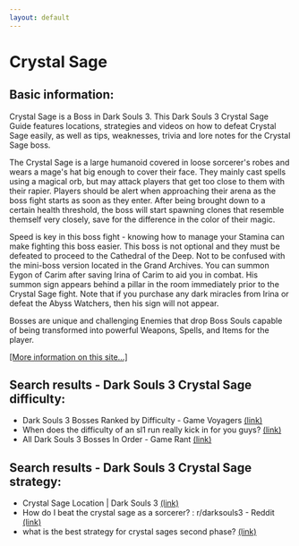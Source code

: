 ```yaml
---
layout: default
---
```

# Crystal Sage

## Basic information:
Crystal Sage is a Boss in Dark Souls 3. This Dark Souls 3 Crystal Sage Guide features locations, strategies and videos on how to defeat Crystal Sage easily, as well as tips, weaknesses, trivia and lore notes for the Crystal Sage boss.

The Crystal Sage is a large humanoid covered in loose sorcerer's robes and wears a mage's hat big enough to cover their face. They mainly cast spells using a magical orb, but may attack players that get too close to them with their rapier. Players should be alert when approaching their arena as the boss fight starts as soon as they enter. After being brought down to a certain health threshold, the boss will start spawning clones that resemble themself very closely, save for the difference in the color of their magic.

Speed is key in this boss fight - knowing how to manage your Stamina can make fighting this boss easier. This boss is not optional and they must be defeated to proceed to the Cathedral of the Deep. Not to be confused with the mini-boss version located in the Grand Archives. You can summon Eygon of Carim after saving Irina of Carim to aid you in combat. His summon sign appears behind a pillar in the room immediately prior to the Crystal Sage fight. Note that if you purchase any dark miracles from Irina or defeat the Abyss Watchers, then his sign will not appear.

Bosses are unique and challenging Enemies that drop Boss Souls capable of being transformed into powerful Weapons, Spells, and Items for the player.


[[More information on this site...]](https://darksouls3.wiki.fextralife.com//Crystal+Sage)

## Search results - Dark Souls 3 Crystal Sage difficulty:
- Dark Souls 3 Bosses Ranked by Difficulty - Game Voyagers [(link)](https://gamevoyagers.com/dark-souls-3-bosses-ranked-difficulty/)
- When does the difficulty of an sl1 run really kick in for you guys? [(link)](https://steamcommunity.com/app/374320/discussions/0/3043857610271608450/)
- All Dark Souls 3 Bosses In Order - Game Rant [(link)](https://gamerant.com/dark-souls-3-ds3-all-bosses-in-order/)

## Search results - Dark Souls 3 Crystal Sage strategy:
- Crystal Sage Location | Dark Souls 3 [(link)](https://darksouls3.wiki.fextralife.com/Crystal+Sage)
- How do I beat the crystal sage as a sorcerer? : r/darksouls3 - Reddit [(link)](https://www.reddit.com/r/darksouls3/comments/uew5j0/how_do_i_beat_the_crystal_sage_as_a_sorcerer/)
- what is the best strategy for crystal sages second phase? [(link)](https://www.reddit.com/r/darksouls3/comments/oxzewi/what_is_the_best_strategy_for_crystal_sages/)
